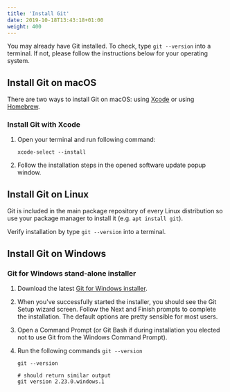```yaml
---
title: 'Install Git'
date: 2019-10-18T13:43:18+01:00
weight: 400
---
```


You may already have Git installed. To check, type `git --version` into a terminal. If not, please follow the instructions below for your operating system.

## Install Git on macOS

There are two ways to install Git on macOS: using [Xcode](https://developer.apple.com/xcode/) or using [Homebrew](https://brew.sh/).

### Install Git with Xcode

1. Open your terminal and run following command:

    ```shell script
    xcode-select --install
    ```

1. Follow the installation steps in the opened software update popup window.

## Install Git on Linux

Git is included in the main package repository of every Linux distribution so use your package manager to install it (e.g. `apt install git`).

Verify installation by type `git --version` into a terminal.

## Install Git on Windows

### Git for Windows stand-alone installer

1. Download the latest [Git for Windows installer](https://git-for-windows.github.io/).
1. When you've successfully started the installer, you should see the Git Setup wizard screen. Follow the Next and Finish
 prompts to complete the installation. The default options are pretty sensible for most users.
1. Open a Command Prompt (or Git Bash if during installation you elected not to use Git from the Windows Command Prompt).
1. Run the following commands `git --version`

    ```shell script
    git --version

    # should return similar output
    git version 2.23.0.windows.1
   ```
